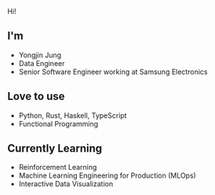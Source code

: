 Hi!

## I'm
- Yongjin Jung
- Data Engineer
- Senior Software Engineer working at Samsung Electronics

## Love to use
- Python, Rust, Haskell, TypeScript
- Functional Programming

## Currently Learning
- Reinforcement Learning
- Machine Learning Engineering for Production (MLOps)
- Interactive Data Visualization
